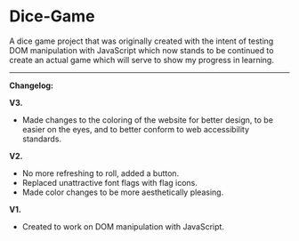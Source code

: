 # Dice-Game

A dice game project that was originally created with the intent of testing DOM manipulation with JavaScript
which now stands to be continued to create an actual game which will serve to show my progress in learning.


---
**Changelog:**

**V3.**
- Made changes to the coloring of the website for better design, to be easier on the eyes, and to better conform to web accessibility standards.

**V2.**
- No more refreshing to roll, added a button.
- Replaced unattractive font flags with flag icons.
- Made color changes to be more aesthetically pleasing.

**V1.**
- Created to work on DOM manipulation with JavaScript.
